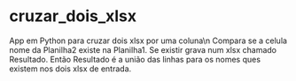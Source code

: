 # cruzar_dois_xlsx

App em Python para cruzar dois xlsx por uma coluna\n
Compara se a celula nome da Planilha2 existe na Planilha1.
Se existir grava num xlsx chamado Resultado.
Então Resultado é a união das linhas para os nomes ques existem nos dois xlsx de entrada.
